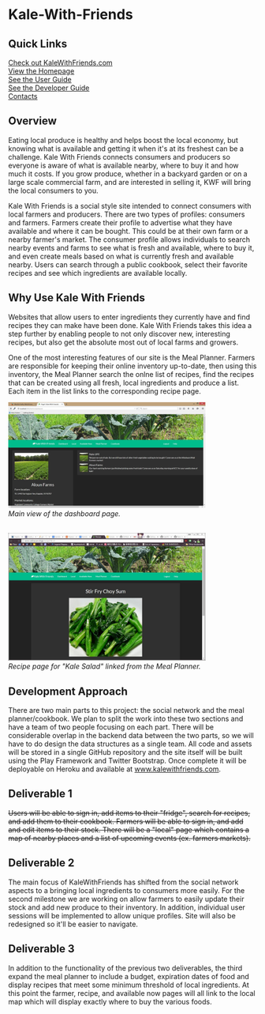 # Kale-With-Friends

## Quick Links

<a href="http://www.kalewithfriends.com">Check out KaleWithFriends.com</a><br>
<a href="http://kalewithfriends.github.io/KaleWithFriends">View the Homepage</a><br>
<a href="https://github.com/KaleWithFriends/KaleWithFriends/wiki/User-Guide">See the User Guide</a><br>
<a href="https://github.com/KaleWithFriends/KaleWithFriends/wiki/Developer-Guide">See the Developer Guide</a><br>
<a href="https://github.com/KaleWithFriends/KaleWithFriends/wiki/Contact-Us">Contacts</a><br>

## Overview

Eating local produce is healthy and helps boost the local economy, but knowing what is available and getting it when it's at its freshest can be a challenge. Kale With Friends connects consumers and producers so everyone is aware of what is available nearby, where to buy it and how much it costs. If you grow produce, whether in a backyard garden or on a large scale commercial farm, and are interested in selling it, KWF will bring the local consumers to you.

Kale With Friends is a social style site intended to connect consumers with local farmers and producers. There are two types of profiles: consumers and farmers. Farmers create their profile to advertise what they have available and where it can be bought. This could be at their own farm or a nearby farmer's market. The consumer profile allows individuals to search nearby events and farms to see what is fresh and available, where to buy it, and even create meals based on what is currently fresh and available nearby. Users can search through a public cookbook, select their favorite recipes and see which ingredients are available locally.


## Why Use Kale With Friends

Websites that allow users to enter ingredients they currently have and find recipes they can make have been done. Kale With Friends takes this idea a step further by enabling people to not only discover new, interesting recipes, but also get the absolute most out of local farms and growers. 

One of the most interesting features of our site is the Meal Planner. Farmers are responsible for keeping their online inventory up-to-date, then using this inventory, the Meal Planner search the onlne list of recipes, find the recipes that can be created using all fresh, local ingredients and produce a list. Each item in the list links to the corresponding recipe page.

<img src="doc/images/dashboard.jpg" width="400 px"><br>
<i>Main view of the dashboard page.</i>

<br>
<img src="doc/images/recipe.jpg" width="400 px"><br>
<i>Recipe page for "Kale Salad" linked from the Meal Planner.</i>


## Development Approach

There are two main parts to this project: the social network and the meal planner/cookbook. We plan to split the work into these two sections and have a team of two people focusing on each part. There will be considerable overlap in the backend data between the two parts, so we will have to do design the data structures as a single team. All code and assets will be stored in a single GitHub repository and the site itself will be built using the Play Framework and Twitter Bootstrap. Once complete it will be deployable on Heroku and available at <a href="http://www.kalewithfriends.com">www.kalewithfriends.com</a>.

## Deliverable 1
<strike>Users will be able to sign in, add items to their "fridge", search for recipes, and add them to their cookbook. Farmers will be able to sign in, and add and edit items to their stock. There will be a "local" page which contains a map of nearby places and a list of upcoming events (ex. farmers markets).</strike>

## Deliverable 2
The main focus of KaleWithFriends has shifted from the social network aspects to a bringing local ingredients to consumers more easily. For the second milestone we are working on allow farmers to easily update their stock and add new produce to their inventory. In addition, individual user sessions will be implemented to allow unique profiles. Site will also be redesigned so it'll be easier to navigate.

## Deliverable 3
In addition to the functionality of the previous two deliverables, the third expand the meal planner to include a budget, expiration dates of food and display recipes that meet some minimum threshold of local ingredients. At this point the farmer, recipe, and available now pages will all link to the local map which will display exactly where to buy the various foods.
